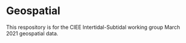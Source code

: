 # Geospatial

This respository is for the CIEE Intertidal-Subtidal working group March 2021 geospatial data.